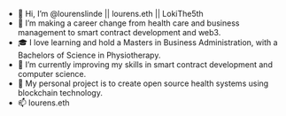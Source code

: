 - 👋 Hi, I’m @lourenslinde || lourens.eth || LokiThe5th
- 👀 I’m making a career change from health care and business management to smart contract development and web3.
- 🎓 I love learning and hold a Masters in Business Administration, with a Bachelors of Science in Physiotherapy.
- 🌱 I’m currently improving my skills in smart contract development and computer science.
- 💞️ My personal project is to create open source health systems using blockchain technology.
- 📫 lourens.eth

<!---
lokithe5th/lokithe5th is a ✨ special ✨ repository because its `README.md` (this file) appears on your GitHub profile.
You can click the Preview link to take a look at your changes.
--->
